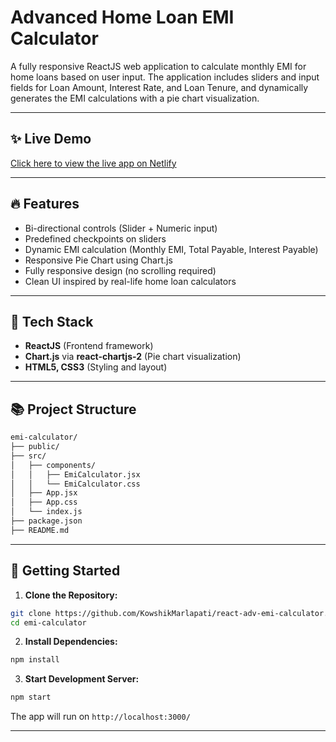 # Advanced Home Loan EMI Calculator

A fully responsive ReactJS web application to calculate monthly EMI for home loans based on user input. The application includes sliders and input fields for Loan Amount, Interest Rate, and Loan Tenure, and dynamically generates the EMI calculations with a pie chart visualization.

---

## ✨ Live Demo

[Click here to view the live app on Netlify](https://your-netlify-live-link.netlify.app/)

---

## 🔥 Features

- Bi-directional controls (Slider + Numeric input)
- Predefined checkpoints on sliders
- Dynamic EMI calculation (Monthly EMI, Total Payable, Interest Payable)
- Responsive Pie Chart using Chart.js
- Fully responsive design (no scrolling required)
- Clean UI inspired by real-life home loan calculators

---

## 🔧 Tech Stack

- **ReactJS** (Frontend framework)
- **Chart.js** via **react-chartjs-2** (Pie chart visualization)
- **HTML5, CSS3** (Styling and layout)

---

## 📚 Project Structure

```bash
emi-calculator/
├── public/
├── src/
│   ├── components/
│   │   ├── EmiCalculator.jsx
│   │   └── EmiCalculator.css
│   ├── App.jsx
│   ├── App.css
│   └── index.js
├── package.json
├── README.md
```

---

## 💪 Getting Started

1. **Clone the Repository:**

```bash
git clone https://github.com/KowshikMarlapati/react-adv-emi-calculator.git
cd emi-calculator
```

2. **Install Dependencies:**

```bash
npm install
```

3. **Start Development Server:**

```bash
npm start
```

The app will run on `http://localhost:3000/`

---
